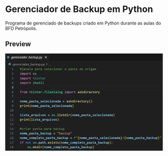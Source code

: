# Gerenciador de Backup em Python

Programa de gerenciado de backups criado em Python durante as aulas do BFD Petrópolis.

## Preview
<div align="center">

![Gerenciador de Backup](./gerenciadorbkp.png)

</div>
